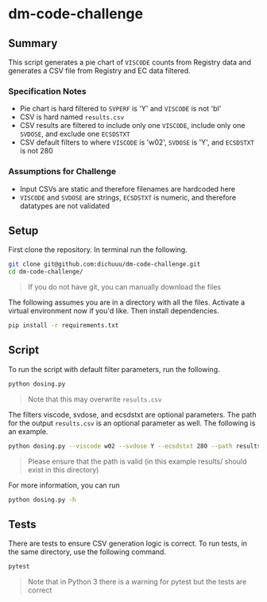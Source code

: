 # dm-code-challenge

## Summary
This script generates a pie chart of `VISCODE` counts from Registry data and generates a CSV file from Registry and EC data filtered.

### Specification Notes
- Pie chart is hard filtered to `SVPERF` is 'Y' and `VISCODE` is not 'bl'
- CSV is hard named `results.csv`
- CSV results are filtered to include only one `VISCODE`, include only one `SVDOSE`, and exclude one `ECSDSTXT`
- CSV default filters to where `VISCODE` is 'w02', `SVDOSE` is 'Y', and `ECSDSTXT` is not 280

### Assumptions for Challenge
- Input CSVs are static and therefore filenames are hardcoded here
- `VISCODE` and `SVDOSE` are strings, `ECSDSTXT` is numeric, and therefore datatypes are not validated

## Setup
First clone the repository. In terminal run the following.
```sh
git clone git@github.com:dichuuu/dm-code-challenge.git
cd dm-code-challenge/
```

> If you do not have git, you can manually download the files
  
The following assumes you are in a directory with all the files. Activate a virtual environment now if you'd like. Then install dependencies.
  
```sh
pip install -r requirements.txt
```

## Script
To run the script with default filter parameters, run the following. 
```sh
python dosing.py
```
> Note that this may overwrite `results.csv`

The filters viscode, svdose, and ecsdstxt are optional parameters. The path for the output `results.csv` is an optional parameter as well. The following is an example.
```sh
python dosing.py --viscode w02 --svdose Y --ecsdstxt 280 --path results/
```
> Please ensure that the path is valid (in this example results/ should exist in this directory)


For more information, you can run
```sh
python dosing.py -h
```

## Tests
There are tests to ensure CSV generation logic is correct. To run tests, in the same directory, use the following command.
```sh
pytest
```
> Note that in Python 3 there is a warning for pytest but the tests are correct
